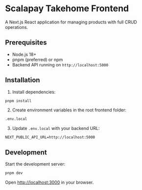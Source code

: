 # Scalapay Takehome Frontend

A Next.js React application for managing products with full CRUD operations.

## Prerequisites

- Node.js 18+ 
- pnpm (preferred) or npm
- Backend API running on `http://localhost:5000`

## Installation

1. Install dependencies:
```bash
pnpm install
```

2. Create environment variables in the root frontend folder:
```bash
.env.local
```

3. Update `.env.local` with your backend URL:
```env
NEXT_PUBLIC_API_URL=http://localhost:5000
```

## Development

Start the development server:

```bash
pnpm dev
```

Open [http://localhost:3000](http://localhost:3000) in your browser.
